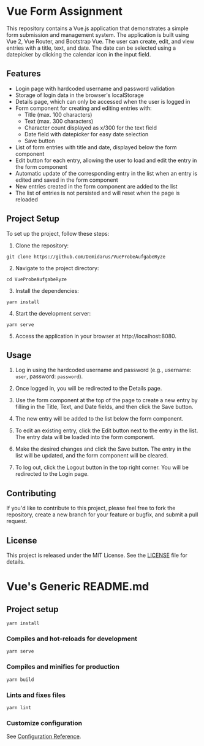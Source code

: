 
# Vue Form Assignment

This repository contains a Vue.js application that demonstrates a simple form submission and management system. The application is built using Vue 2, Vue Router, and Bootstrap Vue. The user can create, edit, and view entries with a title, text, and date. The date can be selected using a datepicker by clicking the calendar icon in the input field.

## Features

- Login page with hardcoded username and password validation
- Storage of login data in the browser's localStorage
- Details page, which can only be accessed when the user is logged in
- Form component for creating and editing entries with:
  - Title (max. 100 characters)
  - Text (max. 300 characters)
  - Character count displayed as x/300 for the text field
  - Date field with datepicker for easy date selection
  - Save button
- List of form entries with title and date, displayed below the form component
- Edit button for each entry, allowing the user to load and edit the entry in the form component
- Automatic update of the corresponding entry in the list when an entry is edited and saved in the form component
- New entries created in the form component are added to the list
- The list of entries is not persisted and will reset when the page is reloaded

## Project Setup

To set up the project, follow these steps:

1. Clone the repository:
```
git clone https://github.com/Demidarus/VueProbeAufgabeRyze
```
2. Navigate to the project directory:
```
cd VueProbeAufgabeRyze
```
3. Install the dependencies:
```
yarn install
```
4. Start the development server:
```
yarn serve
```
5. Access the application in your browser at http://localhost:8080.

## Usage

1. Log in using the hardcoded username and password (e.g., username: `user`, password: `password`).

2. Once logged in, you will be redirected to the Details page.

3. Use the form component at the top of the page to create a new entry by filling in the Title, Text, and Date fields, and then click the Save button.

4. The new entry will be added to the list below the form component.

5. To edit an existing entry, click the Edit button next to the entry in the list. The entry data will be loaded into the form component.

6. Make the desired changes and click the Save button. The entry in the list will be updated, and the form component will be cleared.

7. To log out, click the Logout button in the top right corner. You will be redirected to the Login page.

## Contributing

If you'd like to contribute to this project, please feel free to fork the repository, create a new branch for your feature or bugfix, and submit a pull request.

## License

This project is released under the MIT License. See the [LICENSE](LICENSE) file for details.

# Vue's Generic README.md

## Project setup
```
yarn install
```

### Compiles and hot-reloads for development
```
yarn serve
```

### Compiles and minifies for production
```
yarn build
```

### Lints and fixes files
```
yarn lint
```

### Customize configuration
See [Configuration Reference](https://cli.vuejs.org/config/).
